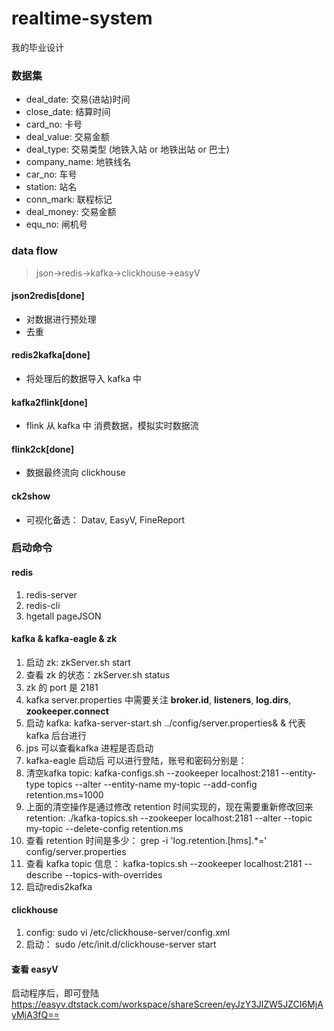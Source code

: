 # realtime-system
我的毕业设计

### 数据集
- deal_date: 交易(进站)时间
- close_date: 结算时间
- card_no: 卡号
- deal_value: 交易金额
- deal_type: 交易类型 (地铁入站 or 地铁出站 or 巴士)
- company_name: 地铁线名
- car_no: 车号
- station: 站名
- conn_mark: 联程标记
- deal_money: 交易金额
- equ_no: 闸机号

### data flow
> json->redis->kafka->clickhouse->easyV

#### json2redis[done]
- 对数据进行预处理
- 去重
#### redis2kafka[done]
- 将处理后的数据导入 kafka 中

#### kafka2flink[done]
- flink 从 kafka 中 消费数据，模拟实时数据流

#### flink2ck[done]
- 数据最终流向 clickhouse

#### ck2show
- 可视化备选： Datav, EasyV, FineReport



### 启动命令

#### redis
1. redis-server
2. redis-cli
3. hgetall pageJSON

#### kafka & kafka-eagle & zk
1. 启动 zk: zkServer.sh start
2. 查看 zk 的状态：zkServer.sh status
3. zk 的 port 是 2181
4. kafka server.properties 中需要关注 **broker.id**, **listeners**, **log.dirs**, **zookeeper.connect**
5. 启动 kafka: kafka-server-start.sh ../config/server.properties&   & 代表 kafka 后台进行
6. jps 可以查看kafka 进程是否启动
7. kafka-eagle 启动后 可以进行登陆，账号和密码分别是： 
8. 清空kafka topic: kafka-configs.sh --zookeeper localhost:2181 --entity-type topics --alter --entity-name my-topic --add-config retention.ms=1000
9. 上面的清空操作是通过修改 retention 时间实现的，现在需要重新修改回来 retention: ./kafka-topics.sh --zookeeper localhost:2181 --alter --topic my-topic --delete-config retention.ms
10. 查看 retention 时间是多少：  grep -i 'log.retention.[hms].*\=' config/server.properties
11. 查看 kafka topic 信息： kafka-topics.sh --zookeeper localhost:2181 --describe --topics-with-overrides
12. 启动redis2kafka


#### clickhouse
1. config: sudo vi /etc/clickhouse-server/config.xml
2. 启动： sudo /etc/init.d/clickhouse-server start

#### 查看 easyV
启动程序后，即可登陆
https://easyv.dtstack.com/workspace/shareScreen/eyJzY3JlZW5JZCI6MjAyMjA3fQ==

